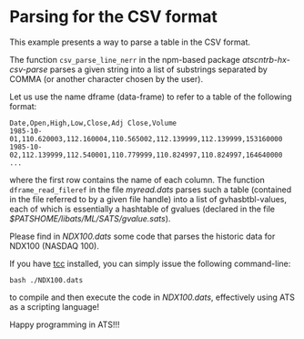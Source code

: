 # Parsing for the CSV format

This example presents a way to parse a table in the
CSV format.

The function `csv_parse_line_nerr` in the npm-based package
*atscntrb-hx-csv-parse* parses a given string into a list of
substrings separated by COMMA (or another character chosen by
the user).

Let us use the name dframe (data-frame) to refer to a table
of the following format:

```
Date,Open,High,Low,Close,Adj Close,Volume
1985-10-01,110.620003,112.160004,110.565002,112.139999,112.139999,153160000
1985-10-02,112.139999,112.540001,110.779999,110.824997,110.824997,164640000
...
```

where the first row contains the name of each column. The function
`dframe_read_fileref` in the file *myread.dats* parses such a table
(contained in the file referred to by a given file handle) into a list
of gvhasbtbl-values, each of which is essentially a hashtable of gvalues
(declared in the file *$PATSHOME/libats/ML/SATS/gvalue.sats*).

Please find in *NDX100.dats* some code that parses the historic data
for NDX100 (NASDAQ 100).

If you have [tcc](https://bellard.org/tcc/) installed, you can simply
issue the following command-line:

```shell
bash ./NDX100.dats
```

to compile and then execute the code in *NDX100.dats*, effectively using
ATS as a scripting language!

Happy programming in ATS!!!
